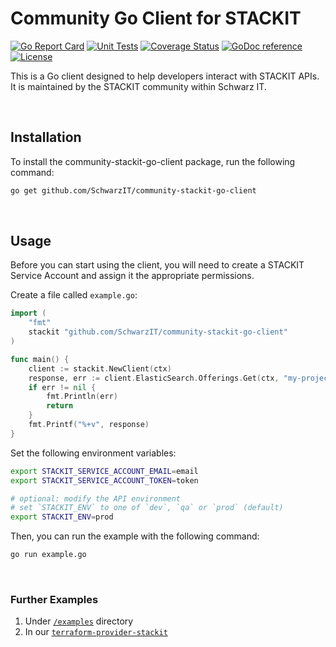 # Community Go Client for STACKIT

[![Go Report Card](https://goreportcard.com/badge/github.com/SchwarzIT/community-stackit-go-client)](https://goreportcard.com/report/github.com/SchwarzIT/community-stackit-go-client) [![Unit Tests](https://github.com/SchwarzIT/community-stackit-go-client/actions/workflows/tests.yml/badge.svg)](https://github.com/SchwarzIT/community-stackit-go-client/actions/workflows/tests.yml) [![Coverage Status](https://coveralls.io/repos/github/SchwarzIT/community-stackit-go-client/badge.svg?branch=main)](https://coveralls.io/github/SchwarzIT/community-stackit-go-client?branch=main) [![GoDoc reference](https://img.shields.io/badge/godoc-reference-blue.svg)](https://pkg.go.dev/github.com/SchwarzIT/community-stackit-go-client) [![License](https://img.shields.io/badge/License-Apache_2.0-lightgray.svg)](https://opensource.org/licenses/Apache-2.0)

This is a Go client designed to help developers interact with STACKIT APIs. It is maintained by the STACKIT community within Schwarz IT.

&nbsp;

## Installation

To install the community-stackit-go-client package, run the following command:

```bash
go get github.com/SchwarzIT/community-stackit-go-client
```

&nbsp;

## Usage

Before you can start using the client, you will need to create a STACKIT Service Account and assign it the appropriate permissions.

Create a file called `example.go`:

```go
import (
    "fmt"
    stackit "github.com/SchwarzIT/community-stackit-go-client"
)

func main() {
    client := stackit.NewClient(ctx)
    response, err := client.ElasticSearch.Offerings.Get(ctx, "my-project-id")
    if err != nil {
        fmt.Println(err)
        return
    }
    fmt.Printf("%+v", response)
}
```

Set the following environment variables:

```bash
export STACKIT_SERVICE_ACCOUNT_EMAIL=email
export STACKIT_SERVICE_ACCOUNT_TOKEN=token

# optional: modify the API environment
# set `STACKIT_ENV` to one of `dev`, `qa` or `prod` (default)
export STACKIT_ENV=prod
```

Then, you can run the example with the following command:

```bash
go run example.go
```

&nbsp;

### Further Examples

1. Under [`/examples`](https://github.com/SchwarzIT/community-stackit-go-client/tree/main/examples) directory
2. In our [`terraform-provider-stackit`](https://github.com/SchwarzIT/terraform-provider-stackit)
